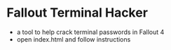 # Fallout Terminal Hacker

- a tool to help crack terminal passwords in Fallout 4
- open index.html and follow instructions
